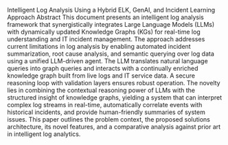 Intelligent Log Analysis Using a Hybrid ELK, GenAI, and Incident Learning Approach
Abstract
This document presents an intelligent log analysis framework that synergistically integrates Large Language Models (LLMs) with dynamically updated Knowledge Graphs (KGs) for real-time log understanding and IT incident management. The approach addresses current limitations in log analysis by enabling automated incident summarization, root cause analysis, and semantic querying over log data using a unified LLM-driven agent. The LLM translates natural language queries into graph queries and interacts with a continually enriched knowledge graph built from live logs and IT service data. A secure reasoning loop with validation layers ensures robust operation. The novelty lies in combining the contextual reasoning power of LLMs with the structured insight of knowledge graphs, yielding a system that can interpret complex log streams in real-time, automatically correlate events with historical incidents, and provide human-friendly summaries of system issues. This paper outlines the problem context, the proposed solutions architecture, its novel features, and a comparative analysis against prior art in intelligent log analytics.